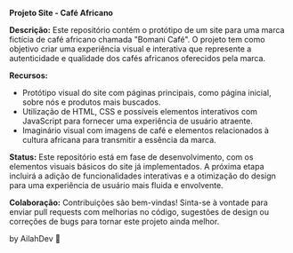 **Projeto Site - Café Africano**

**Descrição:**
Este repositório contém o protótipo de um site para uma marca fictícia de café africano chamada "Bomani Café". O projeto tem como objetivo criar uma experiência visual e interativa que represente a autenticidade e qualidade dos cafés africanos oferecidos pela marca.

**Recursos:**
- Protótipo visual do site com páginas principais, como página inicial, sobre nós e produtos mais buscados.
- Utilização de HTML, CSS e possíveis elementos interativos com JavaScript para fornecer uma experiência de usuário atraente.
- Imaginário visual com imagens de café e elementos relacionados à cultura africana para transmitir a essência da marca.

**Status:**
Este repositório está em fase de desenvolvimento, com os elementos visuais básicos do site já implementados. A próxima etapa incluirá a adição de funcionalidades interativas e a otimização do design para uma experiência de usuário mais fluida e envolvente.

**Colaboração:**
Contribuições são bem-vindas! Sinta-se à vontade para enviar pull requests com melhorias no código, sugestões de design ou correções de bugs para tornar este projeto ainda melhor.

by AilahDev 🩶
 
